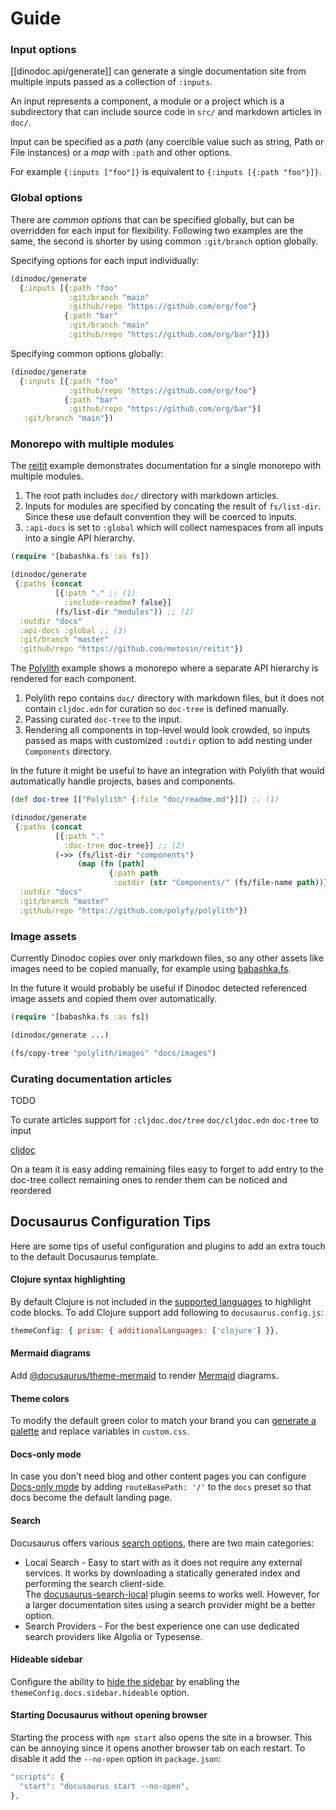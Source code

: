 # Guide

### Input options

[[dinodoc.api/generate]] can generate a single documentation site from multiple inputs passed as a collection of `:inputs`.

An input represents a component, a module or a project which is a subdirectory that can include source code in `src/` and markdown articles in `doc/`.


Input can be specified as a *path* (any coercible value such as string, Path or File instances) or a *map* with `:path` and other options.

For example `{:inputs ["foo"]}` is equivalent to `{:inputs [{:path "foo"}]}`.

### Global options

There are *common options* that can be specified globally, but can be overridden for each input for flexibility.
Following two examples are the same, the second is shorter by using common `:git/branch` option globally.

Specifying options for each input individually:

```clojure
(dinodoc/generate
  {:inputs [{:path "foo"
             :git/branch "main"
             :github/repo "https://github.com/org/foo"}
            {:path "bar"
             :git/branch "main"
             :github/repo "https://github.com/org/bar"}]})
```

Specifying common options globally:

```clojure
(dinodoc/generate
  {:inputs [{:path "foo"
             :github/repo "https://github.com/org/foo"}
            {:path "bar"
             :github/repo "https://github.com/org/bar"}]
   :git/branch "main"})
```

### Monorepo with multiple modules 

The [reitit](#) example demonstrates documentation for a single monorepo with multiple modules.

1) The root path includes `doc/` directory with markdown articles.
2) Inputs for modules are specified by concating the result of `fs/list-dir`. Since these use default convention they will be coerced to inputs.
3) `:api-docs` is set to `:global` which will collect namespaces from all inputs into a single API hierarchy.

```clojure
(require '[babashka.fs :as fs])

(dinodoc/generate
 {:paths (concat
          [{:path "." ;; (1)
            :include-readme? false}]
          (fs/list-dir "modules")) ;; (2)
  :outdir "docs"
  :api-docs :global ;; (3)
  :git/branch "master"
  :github/repo "https://github.com/metosin/reitit"})
```

The [Polylith](#) example shows a monorepo where a separate API hierarchy is rendered for each component.

1) Polylith repo contains `doc/` directory with markdown files, but it does not contain `cljdoc.edn` for curation so `doc-tree` is defined manually.
2) Passing curated `doc-tree` to the input.
3) Rendering all components in top-level would look crowded, so inputs passed as maps with customized `:outdir` option to add nesting under `Components` directory.

In the future it might be useful to have an integration with Polylith that would automatically handle projects, bases and components.

```clojure
(def doc-tree [["Polylith" {:file "doc/readme.md"}]]) ;; (1)

(dinodoc/generate
 {:paths (concat
          [{:path "."
            :doc-tree doc-tree}] ;; (2)
          (->> (fs/list-dir "components")
               (map (fn [path]
                      {:path path
                       :outdir (str "Components/" (fs/file-name path))})))) ;; (3)
  :outdir "docs"
  :git/branch "master"
  :github/repo "https://github.com/polyfy/polylith"})
```

### Image assets

Currently Dinodoc copies over only markdown files, so any other assets like images need to be copied manually, for example using [babashka.fs](https://github.com/babashka/fs).

In the future it would probably be useful if Dinodoc detected referenced image assets and copied them over automatically.

```clojure
(require '[babashka.fs :as fs])

(dinodoc/generate ...)

(fs/copy-tree "polylith/images" "docs/images")
```

### Curating documentation articles

TODO

To curate articles support for `:cljdoc.doc/tree` `doc/cljdoc.edn`
`doc-tree` to input

[cljdoc](https://github.com/cljdoc/cljdoc/blob/master/doc/userguide/for-library-authors.adoc#configuring-articles)

On a team it is easy 
adding remaining files
  easy to forget to add entry to the doc-tree
  collect remaining ones to render them
  can be noticed and reordered

## Docusaurus Configuration Tips

Here are some tips of useful configuration and plugins to add an extra touch to the default Docusaurus template.

#### Clojure syntax highlighting  

By default Clojure is not included in the [supported languages](https://docusaurus.io/docs/markdown-features/code-blocks#supported-languages) to highlight code blocks.
To add Clojure support add following to `docusaurus.config.js`:  
```js
themeConfig: { prism: { additionalLanguages: ['clojure'] }},
```

#### Mermaid diagrams

Add [@docusaurus/theme-mermaid](https://docusaurus.io/docs/markdown-features/diagrams) to render [Mermaid](https://mermaid.js.org/) diagrams.

#### Theme colors

To modify the default green color to match your brand you can [generate a palette](https://docusaurus.io/docs/styling-layout#styling-your-site-with-infima) and replace variables in `custom.css`.

#### Docs-only mode

In case you don't need blog and other content pages you can configure [Docs-only mode](https://docusaurus.io/docs/docs-introduction#docs-only-mode) by adding `routeBasePath: '/'` to the `docs` preset so that docs become the default landing page.

#### Search

Docusaurus offers various [search options](https://docusaurus.io/docs/search), there are two main categories:
- Local Search - Easy to start with as it does not require any external services.
  It works by downloading a statically generated index and performing the search client-side.  
  The [docusaurus-search-local](https://github.com/easyops-cn/docusaurus-search-local) plugin seems to works well.
  However, for a larger documentation sites using a search provider might be a better option.
- Search Providers - For the best experience one can use dedicated search providers like Algolia or Typesense.

#### Hideable sidebar

Configure the ability to [hide the sidebar](https://docusaurus.io/docs/sidebar#hideable-sidebar) by enabling the `themeConfig.docs.sidebar.hideable` option.

#### Starting Docusaurus without opening browser

Starting the process with `npm start` also opens the site in a browser.
This can be annoying since it opens another browser tab on each restart.
To disable it add the `--no-open` option in `package.json`:

```js
"scripts": {
  "start": "docusaurus start --no-open",
},
```
